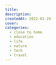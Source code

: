 ```yaml
---
title:
description:
createdAt: 2022-01-29
cover:
categories:
  - close to home
  - education
  - life
  - nature
  - tech
  - travel
---
```

